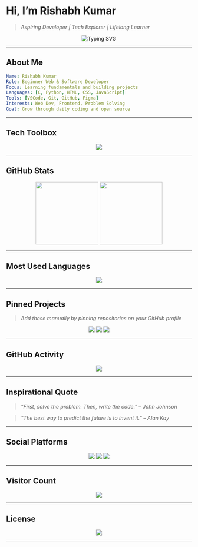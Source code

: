 # Hi, I’m **Rishabh Kumar**

> *Aspiring Developer | Tech Explorer | Lifelong Learner*

<p align="center">
  <img src="https://readme-typing-svg.demolab.com?font=Fira+Code&weight=500&duration=3000&pause=500&color=00F7D3&center=true&vCenter=true&width=600&lines=Hey+there!+I'm+Rishabh+Kumar;Beginner+Web+Developer;I+love+to+build+and+learn+new+tech+%F0%9F%9A%80;Exploring+Python+%7C+JS+%7C+Web+Dev+%F0%9F%92%BB" alt="Typing SVG" />
</p>

---

## About Me

```yaml
Name: Rishabh Kumar
Role: Beginner Web & Software Developer
Focus: Learning fundamentals and building projects
Languages: [C, Python, HTML, CSS, JavaScript]
Tools: [VSCode, Git, GitHub, Figma]
Interests: Web Dev, Frontend, Problem Solving
Goal: Grow through daily coding and open source
```

---

## Tech Toolbox

<p align="center">
  <img src="https://skillicons.dev/icons?i=python,c,html,css,js,git,github,vscode,figma&theme=dark" />
</p>

---

## GitHub Stats

<div align="center">
  <img height="170" src="https://github-readme-stats.vercel.app/api?username=rishabhkumaar&show_icons=true&theme=radical&count_private=true&hide_title=true" />
  <img height="170" src="https://github-readme-streak-stats.herokuapp.com/?user=rishabhkumaar&theme=radical" />
</div>

---

## Most Used Languages

<p align="center">
  <img src="https://github-readme-stats.vercel.app/api/top-langs/?username=rishabhkumaar&layout=compact&theme=tokyonight&langs_count=6" />
</p>

---

## Pinned Projects

> *Add these manually by pinning repositories on your GitHub profile*

<p align="center">
  <a href="https://github.com/rishabhkumaar/your-project-1"><img src="https://github-readme-stats.vercel.app/api/pin/?username=rishabhkumaar&repo=python&theme=radical" /></a>
  <a href="https://github.com/rishabhkumaar/your-project-2"><img src="https://github-readme-stats.vercel.app/api/pin/?username=rishabhkumaar&repo=markdown&theme=radical" /></a>
  <a href="https://github.com/rishabhkumaar/your-project-2"><img src="https://github-readme-stats.vercel.app/api/pin/?username=rishabhkumaar&repo=discord&theme=radical" /></a>
</p>

---

## GitHub Activity

<p align="center">
  <img src="https://github-readme-activity-graph.cyclic.app/graph?username=rishabhkumaar&theme=dracula&area=true&hide_border=true" />
</p>

---

## Inspirational Quote

> *“First, solve the problem. Then, write the code.” – John Johnson*

> *“The best way to predict the future is to invent it.” – Alan Kay*

---

## Social Platforms

<p align="center">
  <a href="https://instagram.com/rishabhkumaaaar"><img src="https://img.shields.io/badge/Instagram-%23E4405F.svg?style=for-the-badge&logo=instagram&logoColor=white"/></a>
  <a href="https://www.linkedin.com/in/rishabhkumaar"><img src="https://img.shields.io/badge/LinkedIn-%230077B5.svg?style=for-the-badge&logo=linkedin&logoColor=white"/></a>
  <a href="https://www.youtube.com/@rishabhkumaar"><img src="https://img.shields.io/badge/YouTube-%23FF0000.svg?style=for-the-badge&logo=youtube&logoColor=white"/></a>
</p>

---

## Visitor Count

<p align="center">
  <img src="https://komarev.com/ghpvc/?username=rishabhkumaar&style=for-the-badge&color=29B6F6" />
</p>

---

## License

<p align="center">
  <img src="https://img.shields.io/github/license/rishabhkumaar/rishabhkumaar?style=for-the-badge&color=29B6F6"/>
</p>

---

